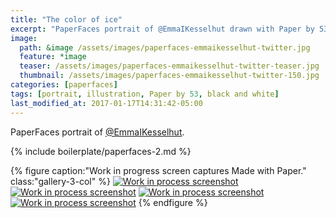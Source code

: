 ```yaml
---
title: "The color of ice"
excerpt: "PaperFaces portrait of @EmmaIKesselhut drawn with Paper by 53 on an iPad."
image: 
  path: &image /assets/images/paperfaces-emmaikesselhut-twitter.jpg 
  feature: *image
  teaser: /assets/images/paperfaces-emmaikesselhut-twitter-teaser.jpg
  thumbnail: /assets/images/paperfaces-emmaikesselhut-twitter-150.jpg
categories: [paperfaces]
tags: [portrait, illustration, Paper by 53, black and white]
last_modified_at: 2017-01-17T14:31:42-05:00
---
```


PaperFaces portrait of [@EmmaIKesselhut](https://twitter.com/EmmaIKesselhut).

{% include boilerplate/paperfaces-2.md %}

{% figure caption:"Work in progress screen captures Made with Paper." class:"gallery-3-col" %}
[![Work in process screenshot](/assets/images/paperfaces-emmaikesselhut-process-1-600.jpg)](/assets/images/paperfaces-emmaikesselhut-process-1-lg.jpg)
[![Work in process screenshot](/assets/images/paperfaces-emmaikesselhut-process-2-600.jpg)](/assets/images/paperfaces-emmaikesselhut-process-2-lg.jpg)
[![Work in process screenshot](/assets/images/paperfaces-emmaikesselhut-process-3-600.jpg)](/assets/images/paperfaces-emmaikesselhut-process-3-lg.jpg)
[![Work in process screenshot](/assets/images/paperfaces-emmaikesselhut-process-4-600.jpg)](/assets/images/paperfaces-emmaikesselhut-process-4-lg.jpg)
{% endfigure %}
